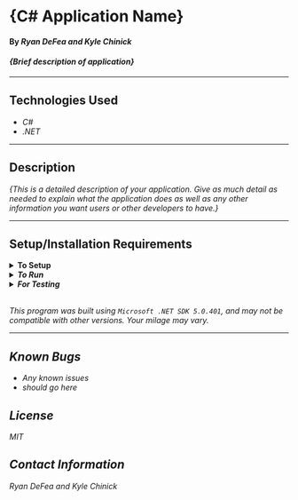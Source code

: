 # {C# Application Name}

#### By _**Ryan DeFea and Kyle Chinick**_

#### _{Brief description of application}_

---

## Technologies Used

- _C#_
- _.NET_

---

## Description

_{This is a detailed description of your application. Give as much detail as needed to explain what the application does as well as any other information you want users or other developers to have.}_

---

## Setup/Installation Requirements

<details>
<summary><strong>To Setup</strong></summary>
<li>Install <em>Microsoft .NET SDK<em></li>
<li>Clone the repo

```sh
$ git clone
```

</li>
</details>

<details>
<summary><strong>To Run</strong></summary>
Navigate to  
   <pre>ProjectName.Solution
   ├── <strong>ProjectName</strong>
   └── ProjectName.Tests</pre>

```sh
$ dotnet run
```

</details>

<details>
<summary><strong>For Testing</strong></summary>
Navigate to  
    <pre>ProjectName.Solution
    ├── ProjectName
    └── <strong>ProjectName.Tests</strong></pre>

```sh
$ dotnet restore
```

```sh
$ dotnet test
```

</details>
<br/>

This program was built using _`Microsoft .NET SDK 5.0.401`_, and may not be compatible with other versions. Your milage may vary.

---

## Known Bugs

- _Any known issues_
- _should go here_

## License

MIT

## Contact Information

Ryan DeFea and Kyle Chinick

